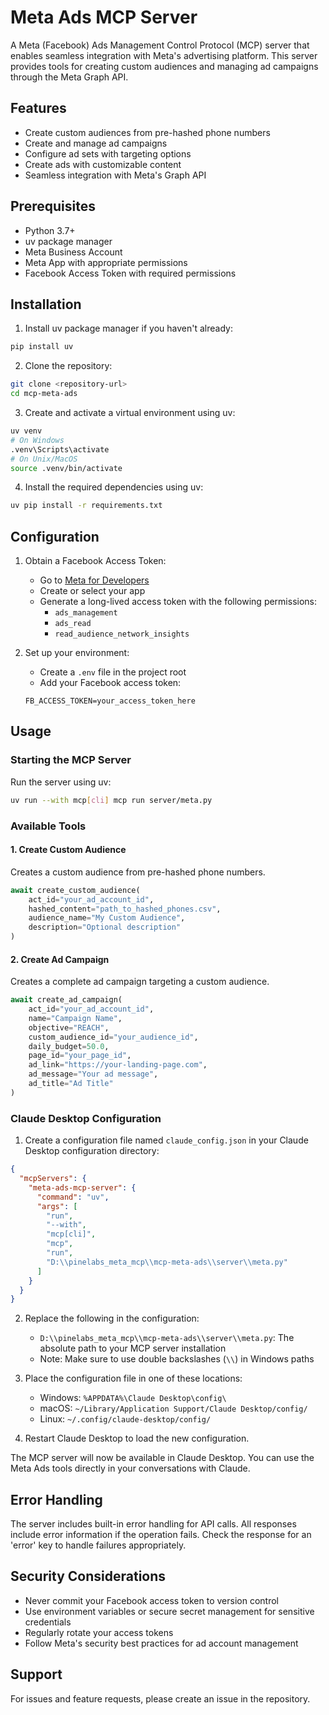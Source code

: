# Meta Ads MCP Server

A Meta (Facebook) Ads Management Control Protocol (MCP) server that enables seamless integration with Meta's advertising platform. This server provides tools for creating custom audiences and managing ad campaigns through the Meta Graph API.

## Features

- Create custom audiences from pre-hashed phone numbers
- Create and manage ad campaigns
- Configure ad sets with targeting options
- Create ads with customizable content
- Seamless integration with Meta's Graph API

## Prerequisites

- Python 3.7+
- uv package manager
- Meta Business Account
- Meta App with appropriate permissions
- Facebook Access Token with required permissions

## Installation

1. Install uv package manager if you haven't already:

```bash
pip install uv
```

2. Clone the repository:

```bash
git clone <repository-url>
cd mcp-meta-ads
```

3. Create and activate a virtual environment using uv:

```bash
uv venv
# On Windows
.venv\Scripts\activate
# On Unix/MacOS
source .venv/bin/activate
```

4. Install the required dependencies using uv:

```bash
uv pip install -r requirements.txt
```

## Configuration

1. Obtain a Facebook Access Token:

   - Go to [Meta for Developers](https://developers.facebook.com/)
   - Create or select your app
   - Generate a long-lived access token with the following permissions:
     - `ads_management`
     - `ads_read`
     - `read_audience_network_insights`

2. Set up your environment:
   - Create a `.env` file in the project root
   - Add your Facebook access token:
   ```
   FB_ACCESS_TOKEN=your_access_token_here
   ```

## Usage

### Starting the MCP Server

Run the server using uv:

```bash
uv run --with mcp[cli] mcp run server/meta.py
```

### Available Tools

#### 1. Create Custom Audience

Creates a custom audience from pre-hashed phone numbers.

```python
await create_custom_audience(
    act_id="your_ad_account_id",
    hashed_content="path_to_hashed_phones.csv",
    audience_name="My Custom Audience",
    description="Optional description"
)
```

#### 2. Create Ad Campaign

Creates a complete ad campaign targeting a custom audience.

```python
await create_ad_campaign(
    act_id="your_ad_account_id",
    name="Campaign Name",
    objective="REACH",
    custom_audience_id="your_audience_id",
    daily_budget=50.0,
    page_id="your_page_id",
    ad_link="https://your-landing-page.com",
    ad_message="Your ad message",
    ad_title="Ad Title"
)
```

### Claude Desktop Configuration

1. Create a configuration file named `claude_config.json` in your Claude Desktop configuration directory:

```json
{
  "mcpServers": {
    "meta-ads-mcp-server": {
      "command": "uv",
      "args": [
        "run",
        "--with",
        "mcp[cli]",
        "mcp",
        "run",
        "D:\\pinelabs_meta_mcp\\mcp-meta-ads\\server\\meta.py"
      ]
    }
  }
}
```

2. Replace the following in the configuration:

   - `D:\\pinelabs_meta_mcp\\mcp-meta-ads\\server\\meta.py`: The absolute path to your MCP server installation
   - Note: Make sure to use double backslashes (`\\`) in Windows paths

3. Place the configuration file in one of these locations:

   - Windows: `%APPDATA%\Claude Desktop\config\`
   - macOS: `~/Library/Application Support/Claude Desktop/config/`
   - Linux: `~/.config/claude-desktop/config/`

4. Restart Claude Desktop to load the new configuration.

The MCP server will now be available in Claude Desktop. You can use the Meta Ads tools directly in your conversations with Claude.

## Error Handling

The server includes built-in error handling for API calls. All responses include error information if the operation fails. Check the response for an 'error' key to handle failures appropriately.

## Security Considerations

- Never commit your Facebook access token to version control
- Use environment variables or secure secret management for sensitive credentials
- Regularly rotate your access tokens
- Follow Meta's security best practices for ad account management

## Support

For issues and feature requests, please create an issue in the repository.
